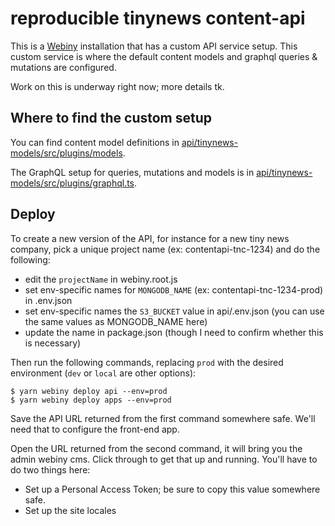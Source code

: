 # reproducible tinynews content-api

This is a [Webiny](https://docs.webiny.com/) installation that has a custom API service setup. This custom service is where the default content models and graphql queries & mutations are configured.

Work on this is underway right now; more details tk.

## Where to find the custom setup

You can find content model definitions in [api/tinynews-models/src/plugins/models](api/tinynews-models/src/plugins/models).

The GraphQL setup for queries, mutations and models is in [api/tinynews-models/src/plugins/graphql.ts](api/tinynews-models/src/plugins/graphql.ts).

## Deploy

To create a new version of the API, for instance for a new tiny news company, pick a unique project name (ex: contentapi-tnc-1234) and do the following:

* edit the `projectName` in webiny.root.js
* set env-specific names for `MONGODB_NAME` (ex: contentapi-tnc-1234-prod) in .env.json
* set env-specific names the `S3_BUCKET` value in api/.env.json (you can use the same values as MONGODB_NAME here)
* update the name in package.json (though I need to confirm whether this is necessary)

Then run the following commands, replacing `prod` with the desired environment (`dev` or `local` are other options):

```
$ yarn webiny deploy api --env=prod
$ yarn webiny deploy apps --env=prod
```

Save the API URL returned from the first command somewhere safe. We'll need that to configure the front-end app.

Open the URL returned from the second command, it will bring you the admin webiny cms. Click through to get that up and running. You'll have to do two things here:

* Set up a Personal Access Token; be sure to copy this value somewhere safe.
* Set up the site locales
